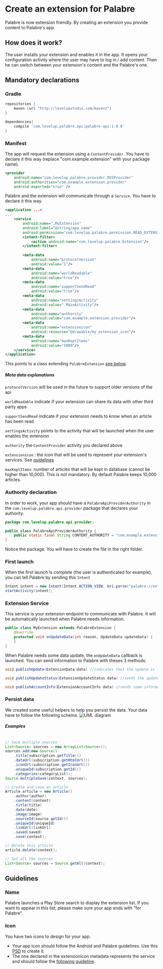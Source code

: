 # Create an extension for Palabre

Palabre is now extension friendly. By creating an extension you provide content to Palabre's app.

## How does it work?

The user installs your extension and enables it in the app. It opens your configuration activity where the user may have to log in / add content.
Then he can switch between your extension's content and the Palabre's one.

## Mandatory declarations

### Gradle

```groovy
repositories {
    maven {url "http://levelupstudio.com/maven2"}
}

dependencies{
    compile 'com.levelup.palabre.api:palabre-api:1.0.0'
}
```

### Manifest

The app will request the extension using a `ContentProvider`. You have to declare it this way (replace "com.example.extension" with your package name).

```xml
<provider
    android:name="com.levelup.palabre.provider.RSSProvider"
    android:authorities="com.example.extension.provider"
    android:exported="true" />
```

Palabre and the extension will communicate through a `Service`. You have to declare it this way.

```xml
<application ...>
...
    <service
        android:name=".MyExtension"
        android:label="@string/app_name"
        android:permission="com.levelup.palabre.permission.READ_EXTENSION_DATA">
        <intent-filter>
            <action android:name="com.levelup.palabre.Extension"/>
        </intent-filter>
    
        <meta-data
            android:name="protocolVersion"
            android:value="1"/>
        <meta-data
            android:name="worldReadable"
            android:value="true"/>
        <meta-data
            android:name="supportSendRead"
            android:value="true"/>
        <meta-data
            android:name="settingsActivity"
            android:value=".MainActivity"/>
        <meta-data
            android:name="authority"
            android:value="com.example.extension.provider"/>
        <meta-data
            android:name="extensionicon"
            android:resource="@drawable/my_extension_icon"/>
        <meta-data
            android:name="maxKeptItems"
            android:value="5000"/>
    </service>
</application>
```

This points to a class extending ```PalabreExtension``` [see below](#extension-service).

##### Meta data explanations 

`protocolVersion` will be used in the future to support older versions of the api

`worldReadable` indicate if your extension can share its data with other third party apps

`supportSendRead` indicate if your extension needs to know when an article has been read

`settingsActivity` points to the activity that will be launched when the user enables the extension

`authority` the `ContentProvider` activity you declared above

`extensionicon` : the icon that will be used to represent your extension's services. See [guidelines](#guidelines)

`maxKeptItems`: number of articles that will be kept in database (cannot be higher than 10,000). This is not mandatory. By default Palabre keeps 10,000 articles.

### Authority declaration

In order to work, your app should have a `PalabreApiProviderAuthority` in the ```com.levelup.palabre.api.provider``` package that declares your authority.

```java
package com.levelup.palabre.api.provider;

public class PalabreApiProviderAuthority {
    public static final String CONTENT_AUTHORITY = "com.example.extension.provider";
}
```

Notice the package. You will have to create the file in the right folder.

### First launch

When the first launch is complete (the user is authenticated for example), you can tell Palabre by sending this `Intent`

```java
Intent intent = new Intent(Intent.ACTION_VIEW, Uri.parse("palabre://extauth"));
startActivity(intent);
```

### Extension Service

This service is your extension endpoint to communicate with Palabre. It will be automatically launched when Palabre needs information.

```java
public class MyExtension extends PalabreExtension {
    @Override
    protected void onUpdateData(int reason, UpdateData updateData) {
    }
}
```

When Palabre needs some data update, the `onUpdateData` callback is launched.
You can send information to Palabre with theses 3 methods:

```java
void publishUpdate(ExtensionData data) //indicates that the update is finished

void publishUpdateStatus(ExtensionUpdateStatus data) //sends the update's status and progress

void publishAccountInfo(ExtensionAccountInfo data) //sends some information about the users identity (for example his avatar)
```

### Persist data

We created some useful helpers to help you persist the data.
Your data have to follow the following schema.
![UML diagram](http://levelupstudio.com/palabre/extension/img/palabre_api.png)

##### Examples

```java

// Save multiple sources
List<Source> sources = new ArrayList<Source>();
sources.add(new Source()
    .title(subscription.getTitle())
    .dataUrl(subscription.getHtmlUrl())
    .iconUrl(subscription.getIconUrl())
    .uniqueId(subscription.getId())
    .categories(categoryList));
Source.multipleSave(context, sources);

// Create and save an article
Article article = new Article()
    .author(author)
    .content(content)
    .title(title)
    .date(date)
    .image(image)
    .sourceId(source.getId())
    .uniqueId(uniqueId)
    .linkUrl(linkUrl)
    .saved(saved)
    .save(context);

// Delete this article
article.delete(context);

// Get all the sources
List<Source> sources = Source.getAll(context);

```

## Guidelines

### Name

Palabre launches a Play Store search to display the extension list. If you want to appear in this list, please make sure your app ends with "for Palabre".

### Icon



You have two icons to design for your app. 
- Your app icon should follow the Android and Palabre guidelines. Use this [PSD](https://github.com/levelup/palabre-extensions/raw/master/Resources/extensions_icons.psd) to create it.
- The one declared in the extensionicon metadata represents the service and should follow the [following guideline](https://github.com/levelup/palabre-extensions/raw/master/Resources/extensions_logo.psd).